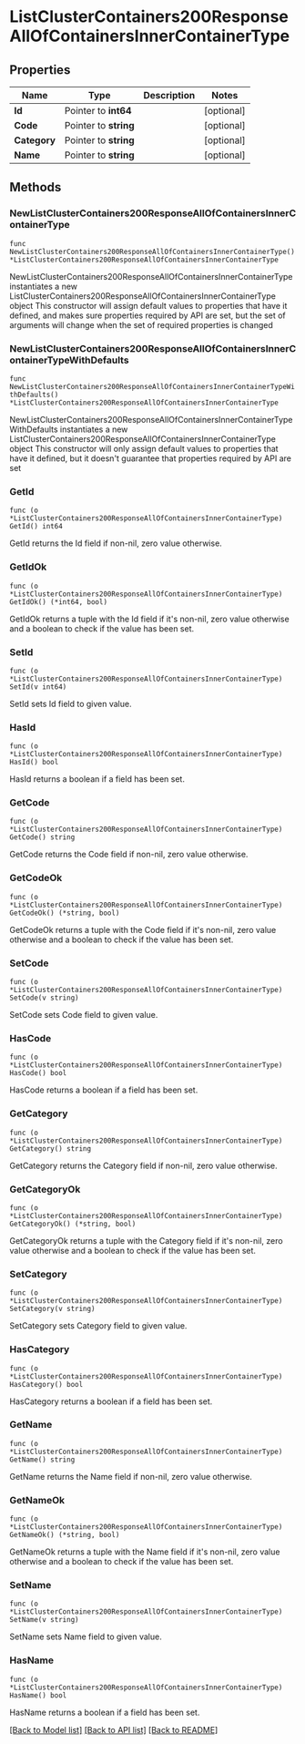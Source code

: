 # ListClusterContainers200ResponseAllOfContainersInnerContainerType

## Properties

Name | Type | Description | Notes
------------ | ------------- | ------------- | -------------
**Id** | Pointer to **int64** |  | [optional] 
**Code** | Pointer to **string** |  | [optional] 
**Category** | Pointer to **string** |  | [optional] 
**Name** | Pointer to **string** |  | [optional] 

## Methods

### NewListClusterContainers200ResponseAllOfContainersInnerContainerType

`func NewListClusterContainers200ResponseAllOfContainersInnerContainerType() *ListClusterContainers200ResponseAllOfContainersInnerContainerType`

NewListClusterContainers200ResponseAllOfContainersInnerContainerType instantiates a new ListClusterContainers200ResponseAllOfContainersInnerContainerType object
This constructor will assign default values to properties that have it defined,
and makes sure properties required by API are set, but the set of arguments
will change when the set of required properties is changed

### NewListClusterContainers200ResponseAllOfContainersInnerContainerTypeWithDefaults

`func NewListClusterContainers200ResponseAllOfContainersInnerContainerTypeWithDefaults() *ListClusterContainers200ResponseAllOfContainersInnerContainerType`

NewListClusterContainers200ResponseAllOfContainersInnerContainerTypeWithDefaults instantiates a new ListClusterContainers200ResponseAllOfContainersInnerContainerType object
This constructor will only assign default values to properties that have it defined,
but it doesn't guarantee that properties required by API are set

### GetId

`func (o *ListClusterContainers200ResponseAllOfContainersInnerContainerType) GetId() int64`

GetId returns the Id field if non-nil, zero value otherwise.

### GetIdOk

`func (o *ListClusterContainers200ResponseAllOfContainersInnerContainerType) GetIdOk() (*int64, bool)`

GetIdOk returns a tuple with the Id field if it's non-nil, zero value otherwise
and a boolean to check if the value has been set.

### SetId

`func (o *ListClusterContainers200ResponseAllOfContainersInnerContainerType) SetId(v int64)`

SetId sets Id field to given value.

### HasId

`func (o *ListClusterContainers200ResponseAllOfContainersInnerContainerType) HasId() bool`

HasId returns a boolean if a field has been set.

### GetCode

`func (o *ListClusterContainers200ResponseAllOfContainersInnerContainerType) GetCode() string`

GetCode returns the Code field if non-nil, zero value otherwise.

### GetCodeOk

`func (o *ListClusterContainers200ResponseAllOfContainersInnerContainerType) GetCodeOk() (*string, bool)`

GetCodeOk returns a tuple with the Code field if it's non-nil, zero value otherwise
and a boolean to check if the value has been set.

### SetCode

`func (o *ListClusterContainers200ResponseAllOfContainersInnerContainerType) SetCode(v string)`

SetCode sets Code field to given value.

### HasCode

`func (o *ListClusterContainers200ResponseAllOfContainersInnerContainerType) HasCode() bool`

HasCode returns a boolean if a field has been set.

### GetCategory

`func (o *ListClusterContainers200ResponseAllOfContainersInnerContainerType) GetCategory() string`

GetCategory returns the Category field if non-nil, zero value otherwise.

### GetCategoryOk

`func (o *ListClusterContainers200ResponseAllOfContainersInnerContainerType) GetCategoryOk() (*string, bool)`

GetCategoryOk returns a tuple with the Category field if it's non-nil, zero value otherwise
and a boolean to check if the value has been set.

### SetCategory

`func (o *ListClusterContainers200ResponseAllOfContainersInnerContainerType) SetCategory(v string)`

SetCategory sets Category field to given value.

### HasCategory

`func (o *ListClusterContainers200ResponseAllOfContainersInnerContainerType) HasCategory() bool`

HasCategory returns a boolean if a field has been set.

### GetName

`func (o *ListClusterContainers200ResponseAllOfContainersInnerContainerType) GetName() string`

GetName returns the Name field if non-nil, zero value otherwise.

### GetNameOk

`func (o *ListClusterContainers200ResponseAllOfContainersInnerContainerType) GetNameOk() (*string, bool)`

GetNameOk returns a tuple with the Name field if it's non-nil, zero value otherwise
and a boolean to check if the value has been set.

### SetName

`func (o *ListClusterContainers200ResponseAllOfContainersInnerContainerType) SetName(v string)`

SetName sets Name field to given value.

### HasName

`func (o *ListClusterContainers200ResponseAllOfContainersInnerContainerType) HasName() bool`

HasName returns a boolean if a field has been set.


[[Back to Model list]](../README.md#documentation-for-models) [[Back to API list]](../README.md#documentation-for-api-endpoints) [[Back to README]](../README.md)


